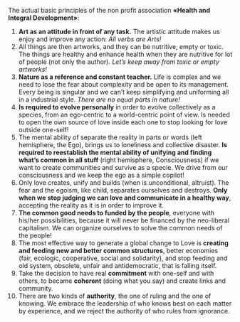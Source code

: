 The actual basic principles of the non profit association __«Health and Integral Development»__:

1. __Art as an attitude in front of any task.__ The artistic attitude makes us enjoy and improve any action: _All verbs are Arts!_
2. All things are then artworks, and they can be nutritive, empty or toxic. The things are healthy and enhance health when they are nutritive for lot of people (not only the author). _Let’s keep away from toxic or empty artworks!_
3. __Nature as a reference and constant teacher.__ Life is complex and we need to lose the fear about complexity and be open to its management. Every being is singular and we can’t keep simplifying and uniforming all in a industrial style. _There are no equal parts in nature!_
4. __Is required to evolve personally__ in order to evolve collectively as a species, from an ego-centric to a world-centric point of view. Is needed to open the own source of love inside each one to stop looking for love outside one-self!
5. The mental ability of separate the reality in parts or words (left hemisphere, the Ego), brings us to loneliness and collective disaster. __Is required to reestablish the mental ability of unifying and finding what’s common in all stuff__ (right hemisphere, Consciousness) if we want to create communities and survive as a specie. We drive from our consciousness and we keep the ego as a simple copilot!
6. Only love creates, unify and builds (when is unconditional, altruist). The fear and the egoism, like child, separates ourselves and destroys. __Only when we stop judging we can love and communicate in a healthy way__, accepting the reality as it is in order to improve it.
7. __The common good needs to funded by the people__, everyone with his/her possibilities, because it will never be financed by the neo-liberal capitalism. We can organize ourselves to solve the common needs of the people!
8. The most effective way to generate a global change to Love is __creating and feeding new and better common structures__, better economies (fair, ecologic, cooperative, social and solidarity), and stop feeding and old system, obsolete, unfair and antidemocratic, that is falling itself.
9. Take the decision to have real __commitment__ with one-self and with others, to became __coherent__ (doing what you say) and create links and community.
10. There are two kinds of __authority__, the one of ruling and the one of knowing. We embrace the leadership of who knows best on each matter by experience, and we reject the authority of who rules from ignorance.
